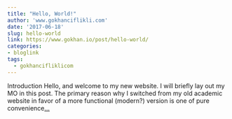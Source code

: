 ```yaml
---
title: "Hello, World!"
author: 'www.gokhanciflikli.com'
date: '2017-06-18'
slug: hello-world
link: https://www.gokhan.io/post/hello-world/
categories:
- bloglink
tags:
  - gokhancifliklicom
---
```


Introduction Hello, and welcome to my new website. I will briefly lay out my MO in this post. The primary reason why I switched from my old academic website in favor of a more functional (modern?) version is one of pure convenience[... <i class="fas fa-external-link-alt"></i>](https://www.gokhan.io/post/hello-world/)

